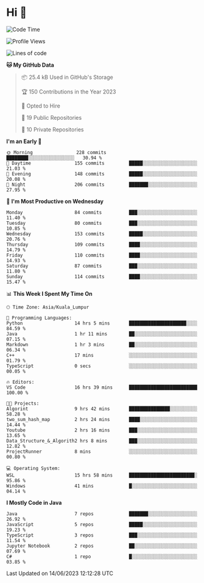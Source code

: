 <h1>Hi 👋</h1>

<!--START_SECTION:waka-->
![Code Time](http://img.shields.io/badge/Code%20Time-230%20hrs%2044%20mins-blue)

![Profile Views](http://img.shields.io/badge/Profile%20Views-25-blue)

![Lines of code](https://img.shields.io/badge/From%20Hello%20World%20I%27ve%20Written-650.1%20thousand%20lines%20of%20code-blue)

**🐱 My GitHub Data** 

> 📦 25.4 kB Used in GitHub's Storage 
 > 
> 🏆 150 Contributions in the Year 2023
 > 
> 💼 Opted to Hire
 > 
> 📜 19 Public Repositories 
 > 
> 🔑 10 Private Repositories 
 > 
**I'm an Early 🐤** 

```text
🌞 Morning                228 commits         ████████░░░░░░░░░░░░░░░░░   30.94 % 
🌆 Daytime                155 commits         █████░░░░░░░░░░░░░░░░░░░░   21.03 % 
🌃 Evening                148 commits         █████░░░░░░░░░░░░░░░░░░░░   20.08 % 
🌙 Night                  206 commits         ███████░░░░░░░░░░░░░░░░░░   27.95 % 
```
📅 **I'm Most Productive on Wednesday** 

```text
Monday                   84 commits          ███░░░░░░░░░░░░░░░░░░░░░░   11.40 % 
Tuesday                  80 commits          ███░░░░░░░░░░░░░░░░░░░░░░   10.85 % 
Wednesday                153 commits         █████░░░░░░░░░░░░░░░░░░░░   20.76 % 
Thursday                 109 commits         ████░░░░░░░░░░░░░░░░░░░░░   14.79 % 
Friday                   110 commits         ████░░░░░░░░░░░░░░░░░░░░░   14.93 % 
Saturday                 87 commits          ███░░░░░░░░░░░░░░░░░░░░░░   11.80 % 
Sunday                   114 commits         ████░░░░░░░░░░░░░░░░░░░░░   15.47 % 
```


📊 **This Week I Spent My Time On** 

```text
🕑︎ Time Zone: Asia/Kuala_Lumpur

💬 Programming Languages: 
Python                   14 hrs 5 mins       █████████████████████░░░░   84.59 % 
Java                     1 hr 11 mins        ██░░░░░░░░░░░░░░░░░░░░░░░   07.15 % 
Markdown                 1 hr 3 mins         ██░░░░░░░░░░░░░░░░░░░░░░░   06.34 % 
C++                      17 mins             ░░░░░░░░░░░░░░░░░░░░░░░░░   01.79 % 
TypeScript               0 secs              ░░░░░░░░░░░░░░░░░░░░░░░░░   00.05 % 

🔥 Editors: 
VS Code                  16 hrs 39 mins      █████████████████████████   100.00 % 

🐱‍💻 Projects: 
Algorint                 9 hrs 42 mins       ███████████████░░░░░░░░░░   58.28 % 
two_sum_hash_map         2 hrs 24 mins       ████░░░░░░░░░░░░░░░░░░░░░   14.44 % 
Youtube                  2 hrs 16 mins       ███░░░░░░░░░░░░░░░░░░░░░░   13.65 % 
Data_Structure_&_Algorith2 hrs 8 mins        ███░░░░░░░░░░░░░░░░░░░░░░   12.82 % 
ProjectRunner            8 mins              ░░░░░░░░░░░░░░░░░░░░░░░░░   00.80 % 

💻 Operating System: 
WSL                      15 hrs 58 mins      ████████████████████████░   95.86 % 
Windows                  41 mins             █░░░░░░░░░░░░░░░░░░░░░░░░   04.14 % 
```

**I Mostly Code in Java** 

```text
Java                     7 repos             ███████░░░░░░░░░░░░░░░░░░   26.92 % 
JavaScript               5 repos             █████░░░░░░░░░░░░░░░░░░░░   19.23 % 
TypeScript               3 repos             ███░░░░░░░░░░░░░░░░░░░░░░   11.54 % 
Jupyter Notebook         2 repos             ██░░░░░░░░░░░░░░░░░░░░░░░   07.69 % 
C#                       1 repo              █░░░░░░░░░░░░░░░░░░░░░░░░   03.85 % 
```




 Last Updated on 14/06/2023 12:12:28 UTC
<!--END_SECTION:waka-->
